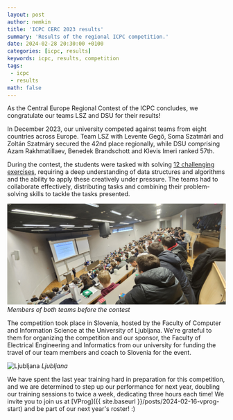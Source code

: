 ```yaml
---
layout: post
author: nemkin
title: 'ICPC CERC 2023 results'
summary: 'Results of the regional ICPC competition.'
date: 2024-02-28 20:30:00 +0100
categories: [icpc, results]
keywords: icpc, results, competition
tags:
 - icpc
 - results
math: false
---
```


As the Central Europe Regional Contest of the ICPC concludes, we congratulate our teams LSZ and DSU for their results!

In December 2023, our university competed against teams from eight countries across Europe. Team LSZ with Levente Gegő, Soma Szatmári and Zoltán Szatmáry secured the 42nd place regionally, while DSU comprising Azam Rakhmatillaev, Benedek Brandschott and Klevis Imeri ranked 57th.

During the contest, the students were tasked with solving [12 challenging exercises](https://cpszit.github.io/competitions/2023-12-10-icpc-cerc.pdf), requiring a deep understanding of data structures and algorithms and the ability to apply these creatively under pressure. The teams had to collaborate effectively, distributing tasks and combining their problem-solving skills to tackle the tasks presented.

![Before the contest](/assets/posts/2024-02-28-icpc-cerc-results/20231209_100824.jpg)
_Members of both teams before the contest_

The competition took place in Slovenia, hosted by the Faculty of Computer and Information Science at the University of Ljubljana. We're grateful to them for organizing the competition and our sponsor, the Faculty of Electrical Engineering and Informatics from our university for funding the travel of our team members and coach to Slovenia for the event.

![Ljubljana](/assets/posts/2024-02-28-icpc-cerc-results/20231211_143039.jpg)
_Ljubljana_

We have spent the last year training hard in preparation for this competition, and we are determined to step up our performance for next year, doubling our training sessions to twice a week, dedicating three hours each time! We invite you to join us at [VProg]({{ site.baseurl }}/posts/2024-02-16-vprog-start) and be part of our next year's roster! :)
